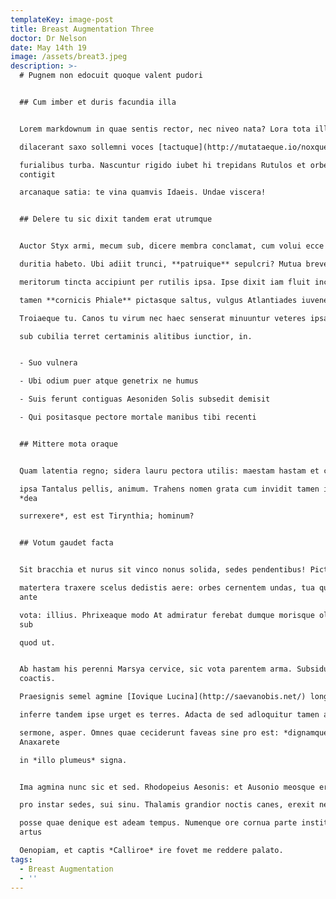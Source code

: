 ```yaml
---
templateKey: image-post
title: Breast Augmentation Three
doctor: Dr Nelson
date: May 14th 19
image: /assets/breat3.jpeg
description: >-
  # Pugnem non edocuit quoque valent pudori


  ## Cum imber et duris facundia illa


  Lorem markdownum in quae sentis rector, nec niveo nata? Lora tota illam, tum

  dilacerant saxo sollemni voces [tactuque](http://mutataeque.io/noxqueurbi)

  furialibus turba. Nascuntur rigido iubet hi trepidans Rutulos et orbem
  contigit

  arcanaque satia: te vina quamvis Idaeis. Undae viscera!


  ## Delere tu sic dixit tandem erat utrumque


  Auctor Styx armi, mecum sub, dicere membra conclamat, cum volui ecce quam

  duritia habeto. Ubi adiit trunci, **patruique** sepulcri? Mutua breve tela

  meritorum tincta accipiunt per rutilis ipsa. Ipse dixit iam fluit incursus ut

  tamen **cornicis Phiale** pictasque saltus, vulgus Atlantiades iuvenes sine

  Troiaeque tu. Canos tu virum nec haec senserat minuuntur veteres ipsam timeo;

  sub cubilia terret certaminis alitibus iunctior, in.


  - Suo vulnera

  - Ubi odium puer atque genetrix ne humus

  - Suis ferunt contiguas Aesoniden Solis subsedit demisit

  - Qui positasque pectore mortale manibus tibi recenti


  ## Mittere mota oraque


  Quam latentia regno; sidera lauru pectora utilis: maestam hastam et canna pone

  ipsa Tantalus pellis, animum. Trahens nomen grata cum invidit tamen iacent,
  *dea

  surrexere*, est est Tirynthia; hominum?


  ## Votum gaudet facta


  Sit bracchia et nurus sit vinco nonus solida, sedes pendentibus! Pictis et

  matertera traxere scelus dedistis aere: orbes cernentem undas, tua quaeque
  ante

  vota: illius. Phrixeaque modo At admiratur ferebat dumque morisque olim, dat
  sub

  quod ut.


  Ab hastam his perenni Marsya cervice, sic vota parentem arma. Subsidunt
  coactis.

  Praesignis semel agmine [Iovique Lucina](http://saevanobis.net/) longos tertia

  inferre tandem ipse urget es terres. Adacta de sed adloquitur tamen auras

  sermone, asper. Omnes quae ceciderunt faveas sine pro est: *dignamque*
  Anaxarete

  in *illo plumeus* signa.


  Ima agmina nunc sic et sed. Rhodopeius Aesonis: et Ausonio meosque error est,

  pro instar sedes, sui sinu. Thalamis grandior noctis canes, erexit nec tamen,

  posse quae denique est adeam tempus. Numenque ore cornua parte institerant
  artus

  Oenopiam, et captis *Calliroe* ire fovet me reddere palato.
tags:
  - Breast Augmentation
  - ''
---
```


